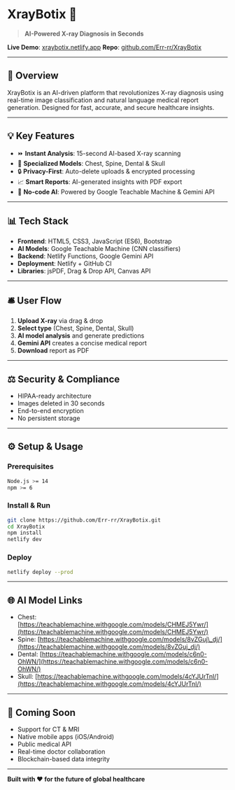 # XrayBotix 🤖

> **AI-Powered X-ray Diagnosis in Seconds**

**Live Demo**: [xraybotix.netlify.app](https://xraybotix.netlify.app)
**Repo**: [github.com/Err-rr/XrayBotix](https://github.com/Err-rr/XrayBotix)

---

## 🔎 Overview

XrayBotix is an AI-driven platform that revolutionizes X-ray diagnosis using real-time image classification and natural language medical report generation. Designed for fast, accurate, and secure healthcare insights.

---

## 💡 Key Features

* ⏩ **Instant Analysis**: 15-second AI-based X-ray scanning
* 🧐 **Specialized Models**: Chest, Spine, Dental & Skull
* 🔒 **Privacy-First**: Auto-delete uploads & encrypted processing
* 📈 **Smart Reports**: AI-generated insights with PDF export
* 🚀 **No-code AI**: Powered by Google Teachable Machine & Gemini API

---

## 📊 Tech Stack

* **Frontend**: HTML5, CSS3, JavaScript (ES6), Bootstrap
* **AI Models**: Google Teachable Machine (CNN classifiers)
* **Backend**: Netlify Functions, Google Gemini API
* **Deployment**: Netlify + GitHub CI
* **Libraries**: jsPDF, Drag & Drop API, Canvas API

---

## 🛎️ User Flow

1. **Upload X-ray** via drag & drop
2. **Select type** (Chest, Spine, Dental, Skull)
3. **AI model analysis** and generate predictions
4. **Gemini API** creates a concise medical report
5. **Download** report as PDF

---

## ⚖️ Security & Compliance

* HIPAA-ready architecture
* Images deleted in 30 seconds
* End-to-end encryption
* No persistent storage

---

## ⚙️ Setup & Usage

### Prerequisites

```bash
Node.js >= 14
npm >= 6
```

### Install & Run

```bash
git clone https://github.com/Err-rr/XrayBotix.git
cd XrayBotix
npm install
netlify dev
```

### Deploy

```bash
netlify deploy --prod
```

---

## 🌐 AI Model Links

* Chest: [https://teachablemachine.withgoogle.com/models/CHMEJ5Ywr/](https://teachablemachine.withgoogle.com/models/CHMEJ5Ywr/)
* Spine: [https://teachablemachine.withgoogle.com/models/8vZGuj\_dj/](https://teachablemachine.withgoogle.com/models/8vZGuj_dj/)
* Dental: [https://teachablemachine.withgoogle.com/models/c6n0-OhWN/](https://teachablemachine.withgoogle.com/models/c6n0-OhWN/)
* Skull: [https://teachablemachine.withgoogle.com/models/4cYJUrTnl/](https://teachablemachine.withgoogle.com/models/4cYJUrTnl/)

---

## 🚀 Coming Soon

* Support for CT & MRI
* Native mobile apps (iOS/Android)
* Public medical API
* Real-time doctor collaboration
* Blockchain-based data integrity

---

**Built with ❤️ for the future of global healthcare**

